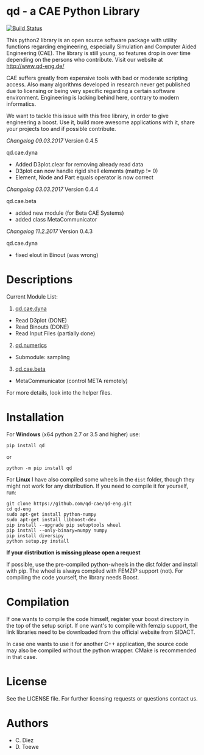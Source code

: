 

# qd - a CAE Python Library

[![Build Status](https://travis-ci.org/qd-cae/qd-eng.svg?branch=master)](https://travis-ci.org/qd-cae/qd-eng)

This python2 library is an open source software package with utility functions regarding
engineering, especially Simulation and Computer Aided Engineering (CAE).
The library is still young, so features drop in over time depending on the
persons who contribute. Visit our website at http://www.qd-eng.de/

CAE suffers greatly from expensive tools with bad or moderate scripting access.
Also many algorithms developed in research never get published due to licensing
or being very specific regarding a certain software environment. Engineering is
lacking behind here, contrary to modern informatics.

We want to tackle this issue with this free library, in order to give engineering
a boost. Use it, build more awesome applications with it, share your projects
too and if possible contribute.


*Changelog 09.03.2017*
Version 0.4.5

qd.cae.dyna
 - Added D3plot.clear for removing already read data
 - D3plot can now handle rigid shell elements (mattyp != 0)
 - Element, Node and Part equals operator is now correct

*Changelog 03.03.2017*
Version 0.4.4

 qd.cae.beta
  - added new module (for Beta CAE Systems)
  - added class MetaCommunicator

*Changelog 11.2.2017*
Version 0.4.3

 qd.cae.dyna
  - fixed elout in Binout (was wrong)

# Descriptions

Current Module List:

1. [qd.cae.dyna](https://github.com/qd-cae/qd/blob/master/QD_CAE_DYNA.md)
  - Read D3plot (DONE)
  - Read Binouts (DONE)
  - Read Input Files (partially done)
2. [qd.numerics](https://github.com/qd-cae/qd/blob/master/QD_NUMERICS.md)
  - Submodule: sampling
3. [qd.cae.beta](https://github.com/qd-cae/qd/blob/master/QD_CAE_BETA.md)
  - MetaCommunicator (control META remotely)

For more details, look into the helper files.

# Installation

For **Windows** (x64 python 2.7 or 3.5 and higher) use:

```
pip install qd
```
or
```
python -m pip install qd
```

For **Linux** I have also compiled some wheels in the ```dist``` folder, though they might not work for any distribution. If you need to compile it for yourself, run:

```
git clone https://github.com/qd-cae/qd-eng.git
cd qd-eng
sudo apt-get install python-numpy
sudo apt-get install libboost-dev
pip install --upgrade pip setuptools wheel
pip install --only-binary=numpy numpy
pip install diversipy
python setup.py install
```

**If your distribution is missing please open a request**

If possible, use the pre-compiled python-wheels in the dist folder and install with pip.
The wheel is always compiled with FEMZIP support (not). For compiling the code yourself,
the library needs Boost.


# Compilation

If one wants to compile the code himself, register your boost directory in the top of the setup script. If one want's to compile with femzip support, the link libraries need to be downloaded from the official website from SIDACT.

In case one wants to use it for another C++ application, the source code may also be compiled without the python wrapper. CMake is recommended in that case.

# License

See the LICENSE file.
For further licensing requests or questions contact us.

# Authors

- C. Diez
- D. Toewe
